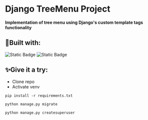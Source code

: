 
# Django TreeMenu Project

**Implementation of tree menu using Django's 
custom template tags functionality**

## 💪Built with:

![Static Badge](https://img.shields.io/badge/Django-1?style=flat&logo=Django&labelColor=0c4b33&color=187f58&link=https%3A%2F%2Fwww.djangoproject.com%2F)
![Static Badge](https://img.shields.io/badge/Python-1?style=flat&logo=Python&labelColor=ffd847&color=3776ab&link=https%3A%2F%2Fwww.python.org%2F)

## ✨Give it a try:

- Clone repo
- Activate venv

`pip install -r requirements.txt`

`python manage.py migrate`

`python manage.py createsuperuser`
